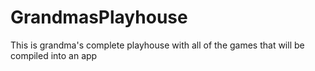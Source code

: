 # GrandmasPlayhouse
 This is grandma's complete playhouse with all of the games that will be compiled into an app
